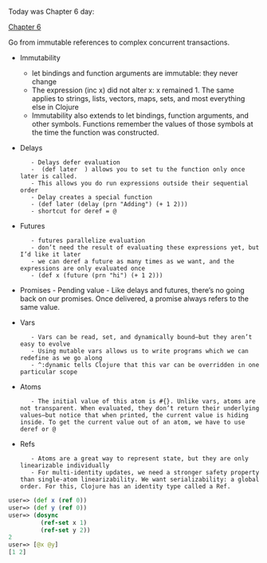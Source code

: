 Today was Chapter 6 day:

[Chapter 6](https://aphyr.com/posts/306-clojure-from-the-ground-up-state)

Go from immutable references to complex concurrent transactions.

- Immutability 
    - let bindings and function arguments are immutable: they never change
    - The expression (inc x) did not alter x: x remained 1. The same applies to strings, lists, vectors, maps, sets, and most everything else in Clojure
    - Immutability also extends to let bindings, function arguments, and other symbols. Functions remember the values of those symbols at the time the function was constructed.

- Delays

         - Delays defer evaluation
         -  (def later  ) allows you to set tu the function only once later is called.
         - This allows you do run expressions outside their sequential order
         - Delay creates a special function
         - (def later (delay (prn "Adding") (+ 1 2)))
         - shortcut for deref = @

- Futures

         - futures parallelize evaluation
         - don’t need the result of evaluating these expressions yet, but I’d like it later
         - we can deref a future as many times as we want, and the expressions are only evaluated once
         - (def x (future (prn "hi") (+ 1 2)))

- Promises
         - Pending value
         - Like delays and futures, there’s no going back on our promises. Once delivered, a promise always refers to the same value.

- Vars

         - Vars can be read, set, and dynamically bound–but they aren’t easy to evolve
         - Using mutable vars allows us to write programs which we can redefine as we go along
         - ^:dynamic tells Clojure that this var can be overridden in one particular scope

- Atoms

         - The initial value of this atom is #{}. Unlike vars, atoms are not transparent. When evaluated, they don’t return their underlying values–but notice that when printed, the current value is hiding inside. To get the current value out of an atom, we have to use deref or @

- Refs

         - Atoms are a great way to represent state, but they are only linearizable individually
         - For multi-identity updates, we need a stronger safety property than single-atom linearizability. We want serializability: a global order. For this, Clojure has an identity type called a Ref.

```Clojure
user=> (def x (ref 0))
user=> (def y (ref 0))
user=> (dosync
         (ref-set x 1)
         (ref-set y 2))
2
user=> [@x @y]
[1 2]
```
